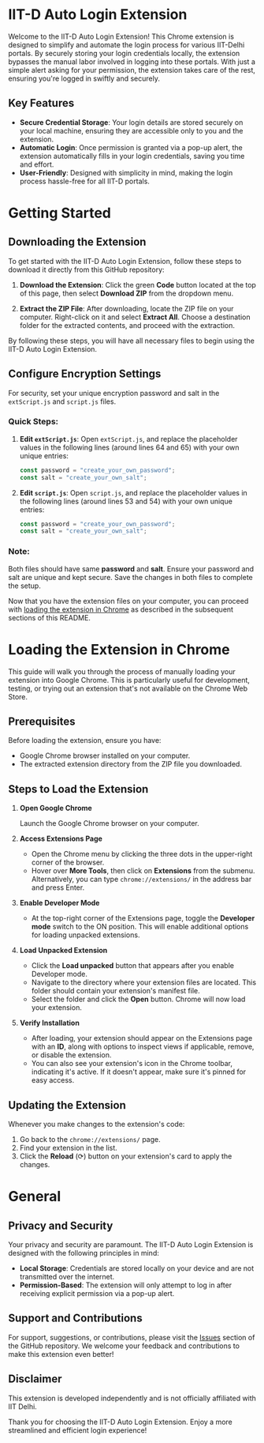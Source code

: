 # IIT-D Auto Login Extension

Welcome to the IIT-D Auto Login Extension! This Chrome extension is designed to simplify and automate the login process for various IIT-Delhi portals. By securely storing your login credentials locally, the extension bypasses the manual labor involved in logging into these portals. With just a simple alert asking for your permission, the extension takes care of the rest, ensuring you're logged in swiftly and securely.

## Key Features

- **Secure Credential Storage**: Your login details are stored securely on your local machine, ensuring they are accessible only to you and the extension.
- **Automatic Login**: Once permission is granted via a pop-up alert, the extension automatically fills in your login credentials, saving you time and effort.
- **User-Friendly**: Designed with simplicity in mind, making the login process hassle-free for all IIT-D portals.

# Getting Started

## Downloading the Extension

To get started with the IIT-D Auto Login Extension, follow these steps to download it directly from this GitHub repository:

1. **Download the Extension**: Click the green **Code** button located at the top of this page, then select **Download ZIP** from the dropdown menu.

2. **Extract the ZIP File**: After downloading, locate the ZIP file on your computer. Right-click on it and select **Extract All**. Choose a destination folder for the extracted contents, and proceed with the extraction.

By following these steps, you will have all necessary files to begin using the IIT-D Auto Login Extension.

## Configure Encryption Settings

For security, set your unique encryption password and salt in the `extScript.js` and `script.js` files.

### Quick Steps:

1. **Edit `extScript.js`**: Open `extScript.js`, and replace the placeholder values in the following lines (around lines 64 and 65) with your own unique entries:
   ```javascript
   const password = "create_your_own_password";
   const salt = "create_your_own_salt";
   ```
2. **Edit `script.js`**: Open `script.js`, and replace the placeholder values in the following lines (around lines 53 and 54) with your own unique entries:
   ```javascript
   const password = "create_your_own_password";
   const salt = "create_your_own_salt";
   ```

### Note:

Both files should have same **password** and **salt**.
Ensure your password and salt are unique and kept secure. Save the changes in both files to complete the setup.

Now that you have the extension files on your computer, you can proceed with [loading the extension in Chrome](#loading-the-extension-in-chrome) as described in the subsequent sections of this README.

# Loading the Extension in Chrome

This guide will walk you through the process of manually loading your extension into Google Chrome. This is particularly useful for development, testing, or trying out an extension that's not available on the Chrome Web Store.

## Prerequisites

Before loading the extension, ensure you have:

- Google Chrome browser installed on your computer.
- The extracted extension directory from the ZIP file you downloaded.

## Steps to Load the Extension

1. **Open Google Chrome**

   Launch the Google Chrome browser on your computer.

2. **Access Extensions Page**

   - Open the Chrome menu by clicking the three dots in the upper-right corner of the browser.
   - Hover over **More Tools**, then click on **Extensions** from the submenu. Alternatively, you can type `chrome://extensions/` in the address bar and press Enter.

3. **Enable Developer Mode**

   - At the top-right corner of the Extensions page, toggle the **Developer mode** switch to the ON position. This will enable additional options for loading unpacked extensions.

4. **Load Unpacked Extension**

   - Click the **Load unpacked** button that appears after you enable Developer mode.
   - Navigate to the directory where your extension files are located. This folder should contain your extension's manifest file.
   - Select the folder and click the **Open** button. Chrome will now load your extension.

5. **Verify Installation**

   - After loading, your extension should appear on the Extensions page with an **ID**, along with options to inspect views if applicable, remove, or disable the extension.
   - You can also see your extension's icon in the Chrome toolbar, indicating it's active. If it doesn't appear, make sure it's pinned for easy access.


## Updating the Extension

Whenever you make changes to the extension's code:

1. Go back to the `chrome://extensions/` page.
2. Find your extension in the list.
3. Click the **Reload** (⟳) button on your extension's card to apply the changes.

# General

## Privacy and Security

Your privacy and security are paramount. The IIT-D Auto Login Extension is designed with the following principles in mind:

- **Local Storage**: Credentials are stored locally on your device and are not transmitted over the internet.
- **Permission-Based**: The extension will only attempt to log in after receiving explicit permission via a pop-up alert.

## Support and Contributions

For support, suggestions, or contributions, please visit the [Issues](https://github.com/T-K-Patel/IIT-D-Auto-Login-Extension/issues) section of the GitHub repository. We welcome your feedback and contributions to make this extension even better!

## Disclaimer

This extension is developed independently and is not officially affiliated with IIT Delhi.

Thank you for choosing the IIT-D Auto Login Extension. Enjoy a more streamlined and efficient login experience!
